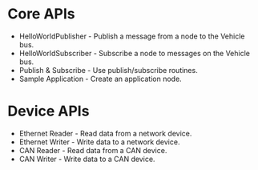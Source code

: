 # Core APIs
  +  HelloWorldPublisher - Publish a message from a node to the Vehicle bus.
  +  HelloWorldSubscriber - Subscribe a node to messages on the Vehicle bus.
  +  Publish & Subscribe - Use publish/subscribe routines.
  +  Sample Application - Create an application node.
# Device APIs
  +  Ethernet Reader - Read data from a network device.
  +  Ethernet Writer - Write data to a network device.
  +  CAN Reader - Read data from a CAN device.
  +  CAN Writer - Write data to a CAN device.
